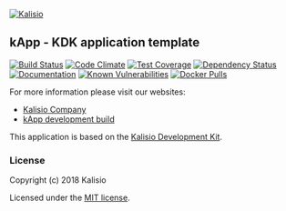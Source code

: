 [![Kalisio](https://s3.eu-central-1.amazonaws.com/kalisioscope/kapp/kapp-logo-black-512x168.png)](https://kalisio.com)

## kApp - KDK application template

[![Build Status](https://travis-ci.org/kalisio/kApp.png?branch=master)](https://travis-ci.org/kalisio/kApp)
[![Code Climate](https://codeclimate.com/github/kalisio/kApp/badges/gpa.svg)](https://codeclimate.com/github/kalisio/kApp)
[![Test Coverage](https://codeclimate.com/github/kalisio/kApp/badges/coverage.svg)](https://codeclimate.com/github/kalisio/kApp/coverage)
[![Dependency Status](https://img.shields.io/david/kalisio/kapp.svg?style=flat-square)](https://david-dm.org/kalisio/kapp)
[![Documentation](https://img.shields.io/badge/documentation-available-brightgreen.svg)](https://kalisio.github.io/kdk/)
[![Known Vulnerabilities](https://snyk.io/test/github/kalisio/kapp/badge.svg)](https://snyk.io/test/github/kalisio/kapp)
[![Docker Pulls](https://img.shields.io/docker/pulls/kalisio/kapp.svg?style=plastic)](https://hub.docker.com/r/kalisio/kapp/)

For more information please visit our websites:
* [Kalisio Company](https://kalisio.com/)
* [kApp development build](https://kapp.dev.kalisio.xyz/)

This application is based on the [Kalisio Development Kit](https://kalisio.github.io/kdk/).

### License

Copyright (c) 2018 Kalisio

Licensed under the [MIT license](LICENSE).
